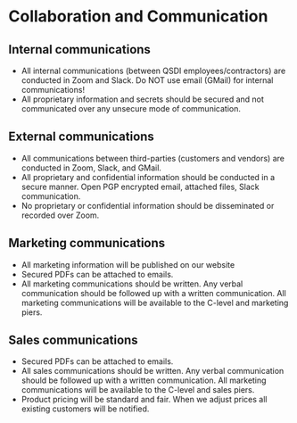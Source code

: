 # Collaboration and Communication
## Internal communications
* All internal communications (between QSDI employees/contractors) are conducted in Zoom and Slack. Do NOT use email (GMail) for internal communications!
* All proprietary information and secrets should be secured and not communicated over any unsecure mode of communication.

## External communications
* All communications between third-parties (customers and vendors) are conducted in Zoom, Slack, and GMail.
* All proprietary and confidential information should be conducted in a secure manner. Open PGP encrypted email, attached files, Slack communication.
* No proprietary or confidential information should be disseminated or recorded over Zoom.

## Marketing communications
* All marketing information will be published on our website
* Secured PDFs can be attached to emails.
* All marketing communications should be written. Any verbal communication should be followed up with a written communication. All marketing communications will be available to the C-level and marketing piers.

## Sales communications
* Secured PDFs can be attached to emails.
* All sales communications should be written. Any verbal communication should be followed up with a written communication. All marketing communications will be available to the C-level and sales piers.
* Product pricing will be standard and fair. When we adjust prices all existing customers will be notified.
